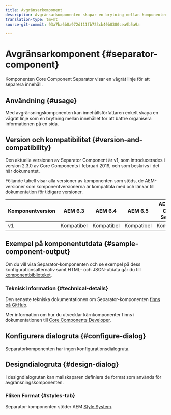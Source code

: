 ```yaml
---
title: Avgränsarkomponent
description: Avgränsarkomponenten skapar en brytning mellan komponenter på en sida
translation-type: tm+mt
source-git-commit: 93a7ba6b8a972d111fb723cb40b0380cea9b5a9a

---
```



# Avgränsarkomponent {#separator-component}

Komponenten Core Component Separator visar en vågrät linje för att separera innehåll.

## Användning {#usage}

Med avgränsningskomponenten kan innehållsförfattaren enkelt skapa en vågrät linje som en brytning mellan innehållet för att bättre organisera informationen på en sida.

## Version och kompatibilitet {#version-and-compatibility}

Den aktuella versionen av Separator Component är v1, som introducerades i version 2.3.0 av Core Components i februari 2019, och som beskrivs i det här dokumentet.

Följande tabell visar alla versioner av komponenten som stöds, de AEM-versioner som komponentversionerna är kompatibla med och länkar till dokumentation för tidigare versioner.

| Komponentversion | AEM 6.3 | AEM 6.4 | AEM 6.5 | AEM as a Cloud Service |
|---|---|---|---|---|
| v1 | Kompatibel | Kompatibel | Kompatibel | Kompatibel |

## Exempel på komponentutdata {#sample-component-output}

Om du vill visa Separator-komponenten och se exempel på dess konfigurationsalternativ samt HTML- och JSON-utdata går du till [komponentbiblioteket](https://adobe.com/go/aem_cmp_library_separator).

### Teknisk information {#technical-details}

Den senaste tekniska dokumentationen om Separator-komponenten [finns på GitHub](https://adobe.com/go/aem_cmp_tech_separator_v1).

Mer information om hur du utvecklar kärnkomponenter finns i dokumentationen till [Core Components Developer](/help/developing/overview.md).

## Konfigurera dialogruta {#configure-dialog}

Separatorkomponenten har ingen konfigurationsdialogruta.

## Designdialogruta {#design-dialog}

I designdialogrutan kan mallskaparen definiera de format som används för avgränsningskomponenten.

### Fliken Format {#styles-tab}

Separator-komponenten stöder AEM [Style System](/help/get-started/authoring.md#component-styling).
